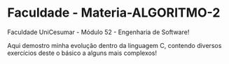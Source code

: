 # Faculdade - Materia-ALGORITMO-2

Faculdade UniCesumar - Módulo 52 - Engenharia de Software!

Aqui demostro minha evolução dentro da linguagem C, contendo diversos exercícios deste o básico a alguns mais complexos!
